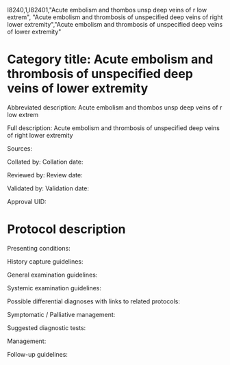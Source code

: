 I8240,1,I82401,"Acute embolism and thombos unsp deep veins of r low extrem", "Acute embolism and thrombosis of unspecified deep veins of right lower extremity","Acute embolism and thrombosis of unspecified deep veins of lower extremity"
# Category title: Acute embolism and thrombosis of unspecified deep veins of lower extremity

Abbreviated description: Acute embolism and thombos unsp deep veins of r low extrem

Full description: Acute embolism and thrombosis of unspecified deep veins of right lower extremity

Sources:

Collated by:
Collation date:

Reviewed by:
Review date:

Validated by:
Validation date:

Approval UID:

# Protocol description

Presenting conditions:

History capture guidelines:

General examination guidelines:

Systemic examination guidelines:

Possible differential diagnoses with links to related protocols:

Symptomatic / Palliative management:

Suggested diagnostic tests:

Management:

Follow-up guidelines:
